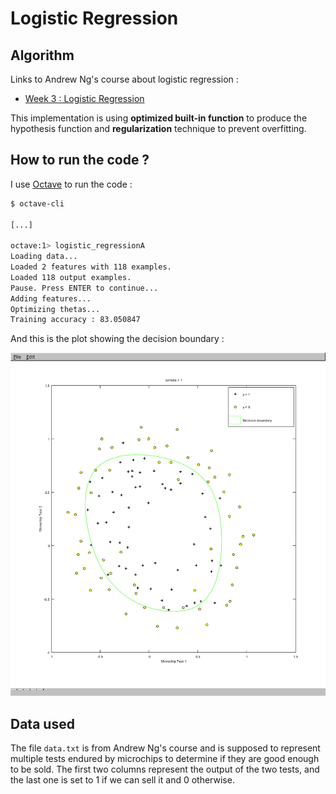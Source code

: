 # Logistic Regression

## Algorithm

Links to Andrew Ng's course about logistic regression :

- [Week 3 : Logistic Regression](https://www.coursera.org/learn/machine-learning/home/week/3)

This implementation is using **optimized built-in function** to produce the hypothesis function and **regularization** technique to prevent overfitting.

## How to run the code ?

I use [Octave](https://gnu.org/software/octave/) to run the code :

```bash
$ octave-cli

[...]

octave:1> logistic_regressionA
Loading data...
Loaded 2 features with 118 examples.
Loaded 118 output examples.
Pause. Press ENTER to continue...
Adding features...
Optimizing thetas...
Training accuracy : 83.050847
```

And this is the plot showing the decision boundary :

![Example of output plot](img/decision_boundary_plot.png)

## Data used

The file `data.txt` is from Andrew Ng's course and is supposed to represent multiple tests endured by microchips to determine if they are good enough to be sold. The first two columns represent the output of the two tests, and the last one is set to 1 if we can sell it and 0 otherwise.

